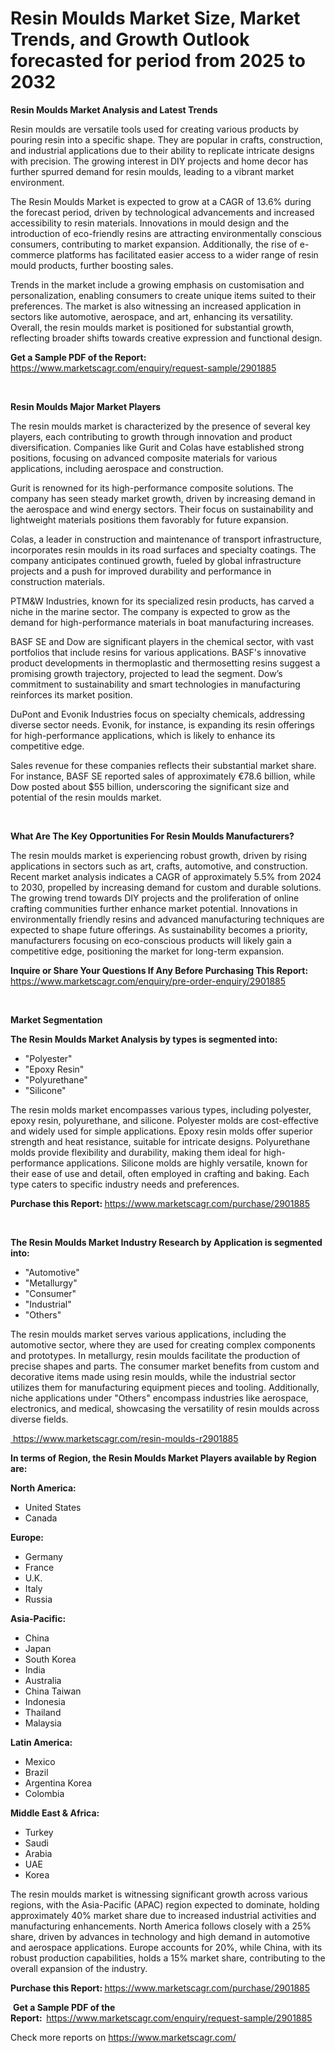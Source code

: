 <p><h1>Resin Moulds Market Size, Market Trends, and Growth Outlook forecasted for period from 2025 to 2032</h1></p><p><strong>Resin Moulds Market Analysis and Latest Trends</strong></p>
<p><p>Resin moulds are versatile tools used for creating various products by pouring resin into a specific shape. They are popular in crafts, construction, and industrial applications due to their ability to replicate intricate designs with precision. The growing interest in DIY projects and home decor has further spurred demand for resin moulds, leading to a vibrant market environment.</p><p>The Resin Moulds Market is expected to grow at a CAGR of 13.6% during the forecast period, driven by technological advancements and increased accessibility to resin materials. Innovations in mould design and the introduction of eco-friendly resins are attracting environmentally conscious consumers, contributing to market expansion. Additionally, the rise of e-commerce platforms has facilitated easier access to a wider range of resin mould products, further boosting sales.</p><p>Trends in the market include a growing emphasis on customisation and personalization, enabling consumers to create unique items suited to their preferences. The market is also witnessing an increased application in sectors like automotive, aerospace, and art, enhancing its versatility. Overall, the resin moulds market is positioned for substantial growth, reflecting broader shifts towards creative expression and functional design.</p></p>
<p><strong>Get a Sample PDF of the Report:&nbsp;</strong> <a href="https://www.marketscagr.com/enquiry/request-sample/2901885?utm_campaign=2650&utm_medium=2&utm_source=Github&utm_content=ia&utm_term=16032025&utm_id=resin-moulds">https://www.marketscagr.com/enquiry/request-sample/2901885</a></p>
<p>&nbsp;</p>
<p><strong>Resin Moulds Major Market Players</strong></p>
<p><p>The resin moulds market is characterized by the presence of several key players, each contributing to growth through innovation and product diversification. Companies like Gurit and Colas have established strong positions, focusing on advanced composite materials for various applications, including aerospace and construction. </p><p>Gurit is renowned for its high-performance composite solutions. The company has seen steady market growth, driven by increasing demand in the aerospace and wind energy sectors. Their focus on sustainability and lightweight materials positions them favorably for future expansion.</p><p>Colas, a leader in construction and maintenance of transport infrastructure, incorporates resin moulds in its road surfaces and specialty coatings. The company anticipates continued growth, fueled by global infrastructure projects and a push for improved durability and performance in construction materials.</p><p>PTM&W Industries, known for its specialized resin products, has carved a niche in the marine sector. The company is expected to grow as the demand for high-performance materials in boat manufacturing increases.</p><p>BASF SE and Dow are significant players in the chemical sector, with vast portfolios that include resins for various applications. BASF's innovative product developments in thermoplastic and thermosetting resins suggest a promising growth trajectory, projected to lead the segment. Dow’s commitment to sustainability and smart technologies in manufacturing reinforces its market position.</p><p>DuPont and Evonik Industries focus on specialty chemicals, addressing diverse sector needs. Evonik, for instance, is expanding its resin offerings for high-performance applications, which is likely to enhance its competitive edge.</p><p>Sales revenue for these companies reflects their substantial market share. For instance, BASF SE reported sales of approximately €78.6 billion, while Dow posted about $55 billion, underscoring the significant size and potential of the resin moulds market.</p></p>
<p>&nbsp;</p>
<p><strong>What Are The Key Opportunities For Resin Moulds Manufacturers?</strong></p>
<p><p>The resin moulds market is experiencing robust growth, driven by rising applications in sectors such as art, crafts, automotive, and construction. Recent market analysis indicates a CAGR of approximately 5.5% from 2024 to 2030, propelled by increasing demand for custom and durable solutions. The growing trend towards DIY projects and the proliferation of online crafting communities further enhance market potential. Innovations in environmentally friendly resins and advanced manufacturing techniques are expected to shape future offerings. As sustainability becomes a priority, manufacturers focusing on eco-conscious products will likely gain a competitive edge, positioning the market for long-term expansion.</p></p>
<p><strong>Inquire or Share Your Questions If Any Before Purchasing This Report:</strong> <a href="https://www.marketscagr.com/enquiry/pre-order-enquiry/2901885?utm_campaign=2650&utm_medium=2&utm_source=Github&utm_content=ia&utm_term=16032025&utm_id=resin-moulds">https://www.marketscagr.com/enquiry/pre-order-enquiry/2901885</a></p>
<p>&nbsp;</p>
<p><strong>Market Segmentation</strong></p>
<p><strong>The Resin Moulds Market Analysis by types is segmented into:</strong></p>
<p><ul><li>"Polyester"</li><li>"Epoxy Resin"</li><li>"Polyurethane"</li><li>"Silicone"</li></ul></p>
<p><p>The resin molds market encompasses various types, including polyester, epoxy resin, polyurethane, and silicone. Polyester molds are cost-effective and widely used for simple applications. Epoxy resin molds offer superior strength and heat resistance, suitable for intricate designs. Polyurethane molds provide flexibility and durability, making them ideal for high-performance applications. Silicone molds are highly versatile, known for their ease of use and detail, often employed in crafting and baking. Each type caters to specific industry needs and preferences.</p></p>
<p><strong>Purchase this Report:&nbsp;</strong><a href="https://www.marketscagr.com/purchase/2901885?utm_campaign=2650&utm_medium=2&utm_source=Github&utm_content=ia&utm_term=16032025&utm_id=resin-moulds">https://www.marketscagr.com/purchase/2901885</a></p>
<p>&nbsp;</p>
<p><strong>The Resin Moulds Market Industry Research by Application is segmented into:</strong></p>
<p><ul><li>"Automotive"</li><li>"Metallurgy"</li><li>"Consumer"</li><li>"Industrial"</li><li>"Others"</li></ul></p>
<p><p>The resin moulds market serves various applications, including the automotive sector, where they are used for creating complex components and prototypes. In metallurgy, resin moulds facilitate the production of precise shapes and parts. The consumer market benefits from custom and decorative items made using resin moulds, while the industrial sector utilizes them for manufacturing equipment pieces and tooling. Additionally, niche applications under "Others" encompass industries like aerospace, electronics, and medical, showcasing the versatility of resin moulds across diverse fields.</p></p>
<p><a href="https://www.marketscagr.com/resin-moulds-r2901885?utm_campaign=2650&utm_medium=2&utm_source=Github&utm_content=ia&utm_term=16032025&utm_id=resin-moulds">&nbsp;https://www.marketscagr.com/resin-moulds-r2901885</a></p>
<p><strong>In terms of Region, the Resin Moulds Market Players available by Region are:</strong></p>
<p>
    <p> <strong> North America: </strong>
        <ul>
            <li>United States</li>
            <li>Canada</li>
        </ul>
        </p> 
    <p> <strong> Europe: </strong>
        <ul>
            <li>Germany</li>
            <li>France</li>
            <li>U.K.</li>
            <li>Italy</li>
            <li>Russia</li>
        </ul>
        </p> 
    <p> <strong> Asia-Pacific: </strong>
        <ul>
            <li>China</li>
            <li>Japan</li>
            <li>South Korea</li>
            <li>India</li>
            <li>Australia</li>
            <li>China Taiwan</li>
            <li>Indonesia</li>
            <li>Thailand</li>
            <li>Malaysia</li>
        </ul>
        </p> 
    <p> <strong> Latin America: </strong>
        <ul>
            <li>Mexico</li>
            <li>Brazil</li>
            <li>Argentina Korea</li>
            <li>Colombia</li>
        </ul>
        </p> 
    <p> <strong> Middle East & Africa: </strong>
        <ul>
            <li>Turkey</li>
            <li>Saudi</li>
            <li>Arabia</li>
            <li>UAE</li>
            <li>Korea</li>
        </ul>
    </p>
    </p>
<p><p>The resin moulds market is witnessing significant growth across various regions, with the Asia-Pacific (APAC) region expected to dominate, holding approximately 40% market share due to increased industrial activities and manufacturing enhancements. North America follows closely with a 25% share, driven by advances in technology and high demand in automotive and aerospace applications. Europe accounts for 20%, while China, with its robust production capabilities, holds a 15% market share, contributing to the overall expansion of the industry.</p></p>
<p><strong>Purchase this Report: </strong><a href="https://www.marketscagr.com/purchase/2901885?utm_campaign=2650&utm_medium=2&utm_source=Github&utm_content=ia&utm_term=16032025&utm_id=resin-moulds">https://www.marketscagr.com/purchase/2901885</a></p>
<p>&nbsp;<strong>Get a Sample PDF of the Report:&nbsp;&nbsp;</strong><a href="https://www.marketscagr.com/enquiry/request-sample/2901885?utm_campaign=2650&utm_medium=2&utm_source=Github&utm_content=ia&utm_term=16032025&utm_id=resin-moulds">https://www.marketscagr.com/enquiry/request-sample/2901885</a></p>
<p><strong></strong></p>
<p>Check more reports on <a href="https://www.marketscagr.com/?utm_campaign=2650&utm_medium=2&utm_source=Github&utm_content=ia&utm_term=16032025&utm_id=resin-moulds">https://www.marketscagr.com/</a></p>